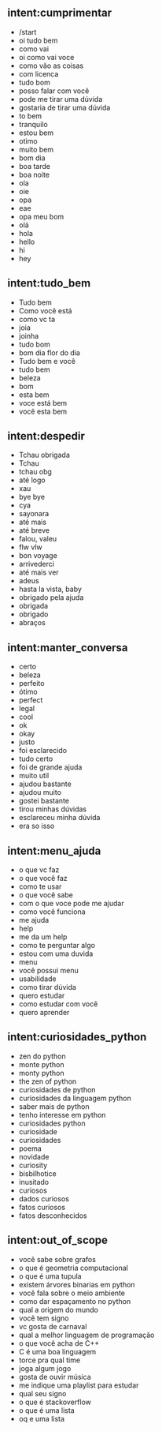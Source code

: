 ## intent:cumprimentar
- /start
- oi tudo bem
- como vai
- oi como vai voce
- como vão as coisas
- com licenca
- tudo bom
- posso falar com você
- pode me tirar uma dúvida
- gostaria de tirar uma dúvida
- to bem
- tranquilo
- estou bem
- otimo
- muito bem
- bom dia
- boa tarde
- boa noite
- ola
- oie
- opa
- eae
- opa meu bom
- olá
- hola
- hello
- hi
- hey

## intent:tudo_bem
- Tudo bem
- Como você está
- como vc ta
- joia
- joinha
- tudo bom
- bom dia flor do dia
- Tudo bem e você
- tudo bem
- beleza
- bom
- esta bem
- voce está bem
- você esta bem

## intent:despedir
- Tchau obrigada
- Tchau
- tchau obg
- até logo
- xau
- bye bye
- cya
- sayonara
- até mais
- até breve
- falou, valeu
- flw vlw
- bon voyage
- arrivederci
- até mais ver
- adeus
- hasta la vista, baby
- obrigado pela ajuda
- obrigada
- obrigado
- abraços

## intent:manter_conversa
- certo
- beleza
- perfeito
- ótimo
- perfect
- legal
- cool
- ok
- okay
- justo
- foi esclarecido
- tudo certo
- foi de grande ajuda
- muito util
- ajudou bastante
- ajudou muito
- gostei bastante
- tirou minhas dúvidas
- esclareceu minha dúvida
- era so isso

## intent:menu_ajuda
- o que vc faz
- o que você faz
- como te usar
- o que você sabe
- com o que voce pode me ajudar
- como você funciona
- me ajuda
- help
- me da um help
- como te perguntar algo
- estou com uma duvida
- menu
- você possui menu
- usabilidade
- como tirar dúvida
- quero estudar
- como estudar com você
- quero aprender 

## intent:curiosidades_python
- zen do python
- monte python
- monty python
- the zen of python
- curiosidades de python
- curiosidades da linguagem python
- saber mais de python
- tenho interesse em python
- curiosidades python
- curiosidade
- curiosidades
- poema
- novidade
- curiosity
- bisbilhotice
- inusitado
- curiosos
- dados curiosos
- fatos curiosos
- fatos desconhecidos

## intent:out_of_scope
- você sabe sobre grafos
- o que é geometria computacional
- o que é uma tupula
- existem árvores binarias em python
- você fala sobre o meio ambiente
- como dar espaçamento no python
- qual a origem do mundo
- você tem signo
- vc gosta de carnaval
- qual a melhor linguagem de programação
- o que você acha de C++
- C é uma boa linguagem
- torce pra qual time
- joga algum jogo
- gosta de ouvir música 
- me indique uma playlist para estudar
- qual seu signo
- o que é stackoverflow
- o que é uma lista
- oq e uma lista
